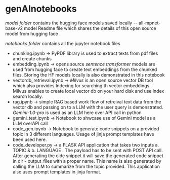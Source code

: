 # genAInotebooks


*model folder* contains the hugging face models saved locally
-- all-mpnet-base-v2 model Readme file which shares the details of this open source model from hugging face

*notebooks folder* contains all the jupyter notebook files
- chunking.ipynb -> PyPDF library is used to extract texts from pdf files and create chunks
- embedding.ipynb -> opens source *sentence transformer* models are used from hugging face to create text embeddings from the chunked files. Storing the HF models locally is also demonstrated in this notebook
- vectordb_retrieval.ipynb -> *Milvus* is an open source vector DB tool which also provides Indexing for searching th vector embeddings. Milvus enables to create local vector db on your hard disk and use index search locally.
- rag.ipynb -> simple RAG based work flow of retreival text data from the vector db and passing on to a LLM with the user query is demonstrated. *Gemini-1.0-pro* is used as an LLM here over API call in python
- gemini_test.ipynb -> Notebook to shwcase use of Gemini model as a LLM overAPI call
- code_gen.ipynb -> Notebook to generate code snippets on a provided topic in 3 different languages. Usage of jinja prompt templates have been used here.
- code_developer.py -> a FLASK API application that takes two inputs a. TOPIC <for generating a code> & b. LANGUAGE <in which language it should write the code>. The payload has to be sent with POST API call. After generating the cide snippet it will save the generated code snippet in dir - output_files with a proper name. This name is also generated by calling the LLM to summarize from the topic provided. This application also uses prompt templates in jinja format.
